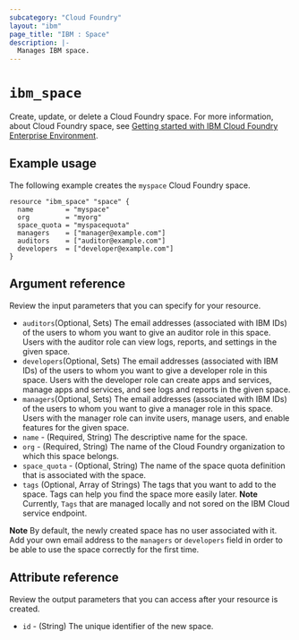 ```yaml
---
subcategory: "Cloud Foundry"
layout: "ibm"
page_title: "IBM : Space"
description: |-
  Manages IBM space.
---
```


# `ibm_space`

Create, update, or delete a Cloud Foundry space. For more information, about Cloud Foundry space, see [Getting started with IBM Cloud Foundry Enterprise Environment](https://cloud.ibm.com/docs/cloud-foundry?topic=cloud-foundry-getting-started).


## Example usage
The following example creates the `myspace` Cloud Foundry space. 


```
resource "ibm_space" "space" {
  name        = "myspace"
  org         = "myorg"
  space_quota = "myspacequota"
  managers    = ["manager@example.com"]
  auditors    = ["auditor@example.com"]
  developers  = ["developer@example.com"]
}
```

## Argument reference
Review the input parameters that you can specify for your resource. 

- `auditors`(Optional, Sets)  The email addresses (associated with IBM IDs) of the users to whom you want to give an auditor role in this space. Users with the auditor role can view logs, reports, and settings in the given space.
- `developers`(Optional, Sets) The email addresses (associated with IBM IDs) of the users to whom you want to give a developer role in this space. Users with the developer role can create apps and services, manage apps and services, and see logs and reports in the given space.
- `managers`(Optional, Sets) The email addresses (associated with IBM IDs) of the users to whom you want to give a manager role in this space. Users with the manager role can invite users, manage users, and enable features for the given space.
- `name` - (Required, String) The descriptive name for the space.
- `org` - (Required, String) The name of the Cloud Foundry organization to which this space belongs.
- `space_quota` - (Optional, String) The name of the space quota definition that is associated with the space.
- `tags` (Optional, Array of Strings) The tags that you want to add to the space. Tags can help you find the space more easily later. **Note** Currently, `Tags` that are managed locally and not sored on the IBM Cloud service endpoint.

**Note**
 By default, the newly created space has no user associated with it. Add your own email address to the `managers` or `developers` field in order to be able to use the space correctly for the first time.

## Attribute reference
Review the output parameters that you can access after your resource is created. 

- `id` - (String) The unique identifier of the new space.
